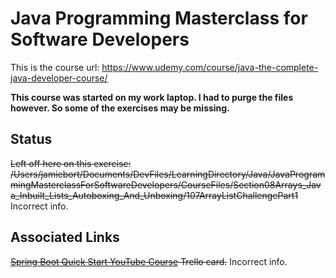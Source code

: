# Java Programming Masterclass for Software Developers

This is the course url: https://www.udemy.com/course/java-the-complete-java-developer-course/

**This course was started on my work laptop. I had to purge the files however. So some of the exercises may be missing.**

## Status
~~Left off here on this exercise: /Users/jamiebort/Documents/DevFiles/LearningDirectory/Java/JavaProgrammingMasterclassForSoftwareDevelopers/CourseFiles/Section08Arrays_Java_Inbuilt_Lists_Autoboxing_And_Unboxing/107ArrayListChallengePart1~~ Incorrect info.

## Associated Links
~~[Spring Boot Quick Start YouTube Course](https://trello.com/c/KUHSH6SS/462-spring-boot-quick-start-youtube-course) Trello card.~~ Incorrect info.